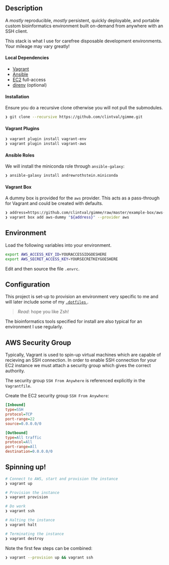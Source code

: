 ## Description

A _mostly_ reproducible, _mostly_ persistent, quickly deployable, and portable custom bioinformatics environment built on-demand from anywhere with an SSH client.

This stack is what I use for carefree disposable development environments. Your mileage may vary greatly!

#### Local Dependencies

- [Vagrant](https://www.vagrantup.com/)
- [Ansible](https://www.ansible.com/)
- [EC2](https://aws.amazon.com/ec2/) full-access
- [direnv](https://direnv.net/) (optional)

#### Installation

Ensure you do a recursive clone otherwise you will not pull the submodules.

```bash
❯ git clone --recursive https://github.com/clintval/gimme.git
```

#### Vagrant Plugins

```bash
❯ vagrant plugin install vagrant-env
❯ vagrant plugin install vagrant-aws
```

#### Ansible Roles

We will install the miniconda role through `ansible-galaxy`:

```bash
❯ ansible-galaxy install andrewrothstein.miniconda
```

#### Vagrant Box

A dummy box is provided for the `aws` provider. This acts as a pass-through for Vagrant and could be created with defaults.

```bash
❯ address=https://github.com/clintval/gimme/raw/master/example-box/aws-dummy.box
❯ vagrant box add aws-dummy "${address}" --provider aws
```

## Environment

Load the following variables into your environment.

```bash
export AWS_ACCESS_KEY_ID=YOURACCESSIDGOESHERE
export AWS_SECRET_ACCESS_KEY=YOURSECRETKEYGOESHERE
```

Edit and then source the file `.envrc`.

## Configuration

This project is set-up to provision an environment very specific to me and will later include some of my [`.dotfiles` ](https://github.com/clintval/.dotfiles/tree/7fa67a8bbbffe678d483dd33c3519e9c15a194cd).

> _Read_: hope you like Zsh!

The bioinformatics tools specified for install are also typical for an environment I use regularly.

## AWS Security Group

Typically, Vagrant is used to spin-up virtual machines which are capable of recieving an SSH connection. In order to enable SSH connection for your EC2 instance we must attach a security group which gives the correct authority.

The security group `SSH From Anywhere` is referenced explicitly in the `Vagrantfile`.

Create the EC2 security group `SSH From Anywhere`:

```ini
[Inbound]
type=SSH
protocol=TCP
port-range=22
source=0.0.0.0/0

[Outbound]
type=All traffic
protocol=All
port-range=All
destination=0.0.0.0/0
```

## Spinning up!

```bash
# Connect to AWS, start and provision the instance
❯ vagrant up

# Provision the instance
❯ vagrant provision

# Do work
❯ vagrant ssh

# Halting the instance
❯ vagrant halt

# Terminating the instance
❯ vagrant destroy
```

Note the first few steps can be combined:

```bash
❯ vagrant --provision up && vagrant ssh
```
